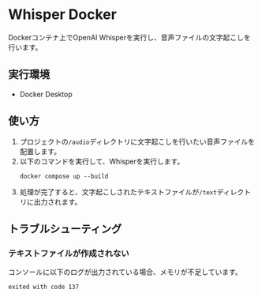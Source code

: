 # Whisper Docker

Dockerコンテナ上でOpenAI Whisperを実行し、音声ファイルの文字起こしを行います。

## 実行環境

- Docker Desktop

## 使い方

1. プロジェクトの`/audio`ディレクトリに文字起こしを行いたい音声ファイルを配置します。
1. 以下のコマンドを実行して、Whisperを実行します。
    ```
    docker compose up --build
    ```
1. 処理が完了すると、文字起こしされたテキストファイルが`/text`ディレクトリに出力されます。

## トラブルシューティング

### テキストファイルが作成されない

コンソールに以下のログが出力されている場合、メモリが不足しています。

```
exited with code 137
```
